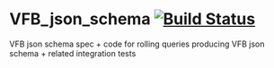 # VFB_json_schema [![Build Status](https://travis-ci.org/VirtualFlyBrain/VFB_json_schema.svg?branch=master)](https://travis-ci.org/VirtualFlyBrain/VFB_json_schema)
VFB json schema spec + code for rolling queries producing VFB json schema + related integration tests

